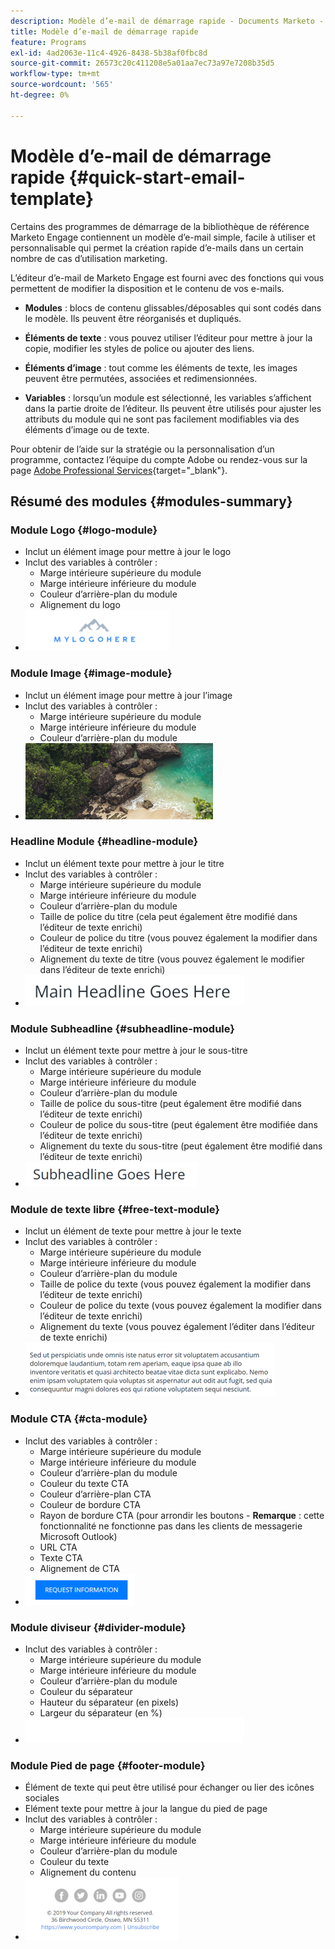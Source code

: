 ```yaml
---
description: Modèle d’e-mail de démarrage rapide - Documents Marketo - Documentation du produit
title: Modèle d’e-mail de démarrage rapide
feature: Programs
exl-id: 4ad2063e-11c4-4926-8438-5b38af0fbc8d
source-git-commit: 26573c20c411208e5a01aa7ec73a97e7208b35d5
workflow-type: tm+mt
source-wordcount: '565'
ht-degree: 0%

---
```


# Modèle d’e-mail de démarrage rapide {#quick-start-email-template}

Certains des programmes de démarrage de la bibliothèque de référence Marketo Engage contiennent un modèle d’e-mail simple, facile à utiliser et personnalisable qui permet la création rapide d’e-mails dans un certain nombre de cas d’utilisation marketing.

L’éditeur d’e-mail de Marketo Engage est fourni avec des fonctions qui vous permettent de modifier la disposition et le contenu de vos e-mails.

* **Modules** : blocs de contenu glissables/déposables qui sont codés dans le modèle. Ils peuvent être réorganisés et dupliqués.

* **Éléments de texte** : vous pouvez utiliser l’éditeur pour mettre à jour la copie, modifier les styles de police ou ajouter des liens.

* **Éléments d’image** : tout comme les éléments de texte, les images peuvent être permutées, associées et redimensionnées.

* **Variables** : lorsqu’un module est sélectionné, les variables s’affichent dans la partie droite de l’éditeur. Ils peuvent être utilisés pour ajuster les attributs du module qui ne sont pas facilement modifiables via des éléments d’image ou de texte.

Pour obtenir de l’aide sur la stratégie ou la personnalisation d’un programme, contactez l’équipe du compte Adobe ou rendez-vous sur la page [Adobe Professional Services](https://business.adobe.com/customers/consulting-services/main.html){target="_blank"}.

## Résumé des modules {#modules-summary}

### Module Logo {#logo-module}

* Inclut un élément image pour mettre à jour le logo
* Inclut des variables à contrôler :
   * Marge intérieure supérieure du module
   * Marge intérieure inférieure du module
   * Couleur d’arrière-plan du module
   * Alignement du logo
* ![](assets/quick-start-email-template-1.png)

### Module Image {#image-module}

* Inclut un élément image pour mettre à jour l’image
* Inclut des variables à contrôler :
   * Marge intérieure supérieure du module
   * Marge intérieure inférieure du module
   * Couleur d’arrière-plan du module
* ![](assets/quick-start-email-template-2.png)

### Headline Module {#headline-module}

* Inclut un élément texte pour mettre à jour le titre
* Inclut des variables à contrôler :
   * Marge intérieure supérieure du module
   * Marge intérieure inférieure du module
   * Couleur d’arrière-plan du module
   * Taille de police du titre (cela peut également être modifié dans l’éditeur de texte enrichi)
   * Couleur de police du titre (vous pouvez également la modifier dans l’éditeur de texte enrichi)
   * Alignement du texte de titre (vous pouvez également le modifier dans l’éditeur de texte enrichi)
* ![](assets/quick-start-email-template-3.png)

### Module Subheadline {#subheadline-module}

* Inclut un élément texte pour mettre à jour le sous-titre
* Inclut des variables à contrôler :
   * Marge intérieure supérieure du module
   * Marge intérieure inférieure du module
   * Couleur d’arrière-plan du module
   * Taille de police du sous-titre (peut également être modifié dans l’éditeur de texte enrichi)
   * Couleur de police du sous-titre (peut également être modifiée dans l’éditeur de texte enrichi)
   * Alignement du texte du sous-titre (peut également être modifié dans l’éditeur de texte enrichi)
* ![](assets/quick-start-email-template-4.png)

### Module de texte libre {#free-text-module}

* Inclut un élément de texte pour mettre à jour le texte
* Inclut des variables à contrôler :
   * Marge intérieure supérieure du module
   * Marge intérieure inférieure du module
   * Couleur d’arrière-plan du module
   * Taille de police du texte (vous pouvez également la modifier dans l’éditeur de texte enrichi)
   * Couleur de police du texte (vous pouvez également la modifier dans l’éditeur de texte enrichi)
   * Alignement du texte (vous pouvez également l’éditer dans l’éditeur de texte enrichi)
* ![](assets/quick-start-email-template-5.png)

### Module CTA {#cta-module}

* Inclut des variables à contrôler :
   * Marge intérieure supérieure du module
   * Marge intérieure inférieure du module
   * Couleur d’arrière-plan du module
   * Couleur du texte CTA
   * Couleur d’arrière-plan CTA
   * Couleur de bordure CTA
   * Rayon de bordure CTA (pour arrondir les boutons - **Remarque** : cette fonctionnalité ne fonctionne pas dans les clients de messagerie Microsoft Outlook)
   * URL CTA
   * Texte CTA
   * Alignement de CTA
* ![](assets/quick-start-email-template-6.png)

### Module diviseur {#divider-module}

* Inclut des variables à contrôler :
   * Marge intérieure supérieure du module
   * Marge intérieure inférieure du module
   * Couleur d’arrière-plan du module
   * Couleur du séparateur
   * Hauteur du séparateur (en pixels)
   * Largeur du séparateur (en %)
* ![](assets/quick-start-email-template-7.png)

### Module Pied de page {#footer-module}

* Élément de texte qui peut être utilisé pour échanger ou lier des icônes sociales
* Elément texte pour mettre à jour la langue du pied de page
* Inclut des variables à contrôler :
   * Marge intérieure supérieure du module
   * Marge intérieure inférieure du module
   * Couleur d’arrière-plan du module
   * Couleur du texte
   * Alignement du contenu
* ![](assets/quick-start-email-template-8.png)
